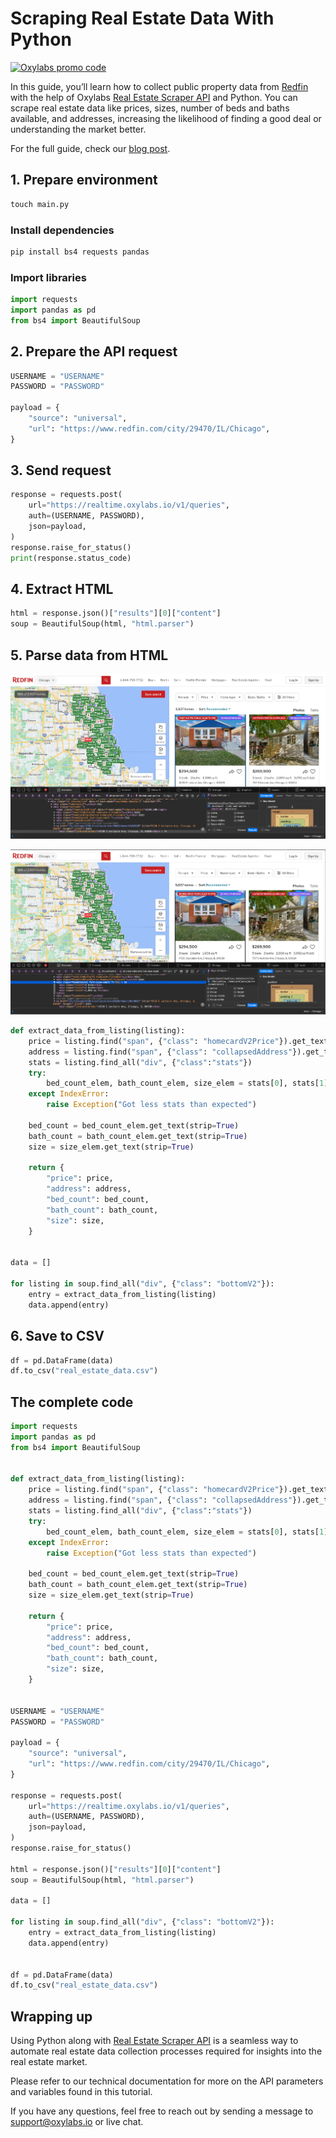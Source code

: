 # Scraping Real Estate Data With Python

[![Oxylabs promo code](https://user-images.githubusercontent.com/129506779/250792357-8289e25e-9c36-4dc0-a5e2-2706db797bb5.png)](https://oxylabs.go2cloud.org/aff_c?offer_id=7&aff_id=877&url_id=112)

In this guide, you’ll learn how to collect public property data from [Redfin](https://www.redfin.com/) with the help of Oxylabs [Real Estate Scraper API](https://oxylabs.io/products/scraper-api/real-estate) and Python. You can scrape real estate data like prices, sizes, number of beds and baths available, and addresses, increasing the likelihood of finding a good deal or understanding the market better. 

For the full guide, check our [blog post](https://oxylabs.io/blog/scraping-real-estate-data).

## 1. Prepare environment

```python
touch main.py
```

### Install dependencies

```python
pip install bs4 requests pandas
```

### Import libraries

```python
import requests
import pandas as pd
from bs4 import BeautifulSoup
```

## 2. Prepare the API request

```python
USERNAME = "USERNAME"
PASSWORD = "PASSWORD"

payload = {
    "source": "universal",
    "url": "https://www.redfin.com/city/29470/IL/Chicago",
}
```

## 3. Send request

```python
response = requests.post(
    url="https://realtime.oxylabs.io/v1/queries",
    auth=(USERNAME, PASSWORD),
    json=payload,
)
response.raise_for_status()
print(response.status_code)
```
## 4. Extract HTML

```python
html = response.json()["results"][0]["content"]
soup = BeautifulSoup(html, "html.parser")
```

## 5. Parse data from HTML

![Locating elements](images/Redfin1.jpg)

![Locating elements](images/Redfin2.jpg)

```python
def extract_data_from_listing(listing):
    price = listing.find("span", {"class": "homecardV2Price"}).get_text(strip=True)
    address = listing.find("span", {"class": "collapsedAddress"}).get_text(strip=True)
    stats = listing.find_all("div", {"class":"stats"})
    try:
        bed_count_elem, bath_count_elem, size_elem = stats[0], stats[1], stats[2]
    except IndexError:
        raise Exception("Got less stats than expected")

    bed_count = bed_count_elem.get_text(strip=True)
    bath_count = bath_count_elem.get_text(strip=True)
    size = size_elem.get_text(strip=True)

    return {
        "price": price,
        "address": address,
        "bed_count": bed_count,
        "bath_count": bath_count,
        "size": size,
    }


data = []

for listing in soup.find_all("div", {"class": "bottomV2"}):
    entry = extract_data_from_listing(listing)
    data.append(entry)
```

## 6. Save to CSV

```python
df = pd.DataFrame(data)
df.to_csv("real_estate_data.csv")
```

## The complete code

```python
import requests
import pandas as pd
from bs4 import BeautifulSoup


def extract_data_from_listing(listing):
    price = listing.find("span", {"class": "homecardV2Price"}).get_text(strip=True)
    address = listing.find("span", {"class": "collapsedAddress"}).get_text(strip=True)
    stats = listing.find_all("div", {"class":"stats"})
    try:
        bed_count_elem, bath_count_elem, size_elem = stats[0], stats[1], stats[2]
    except IndexError:
        raise Exception("Got less stats than expected")

    bed_count = bed_count_elem.get_text(strip=True)
    bath_count = bath_count_elem.get_text(strip=True)
    size = size_elem.get_text(strip=True)

    return {
        "price": price,
        "address": address,
        "bed_count": bed_count,
        "bath_count": bath_count,
        "size": size,
    }


USERNAME = "USERNAME"
PASSWORD = "PASSWORD"

payload = {
    "source": "universal",
    "url": "https://www.redfin.com/city/29470/IL/Chicago",
}

response = requests.post(
    url="https://realtime.oxylabs.io/v1/queries",
    auth=(USERNAME, PASSWORD),
    json=payload,
)
response.raise_for_status()

html = response.json()["results"][0]["content"]
soup = BeautifulSoup(html, "html.parser")

data = []

for listing in soup.find_all("div", {"class": "bottomV2"}):
    entry = extract_data_from_listing(listing)
    data.append(entry)


df = pd.DataFrame(data)
df.to_csv("real_estate_data.csv")
```

## Wrapping up

Using Python along with [Real Estate Scraper API](https://oxylabs.io/products/scraper-api/real-estate) is a seamless way to automate real estate data collection processes required for insights into the real estate market. 

Please refer to our technical documentation for more on the API parameters and variables found in this tutorial.

If you have any questions, feel free to reach out by sending a message to support@oxylabs.io or live chat.
